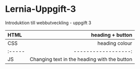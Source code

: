 # Lernia-Uppgift-3
 Introduktion till webbutveckling - uppgift 3


|HTML  | heading \+ button |
|:-----|------------------:|
|CSS   | heading colour |
|:-----|------------------:|
|JS   | Changing text in the heading with the button |
